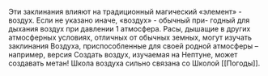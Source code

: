 Эти заклинания влияют на традиционный магический «элемент» - воздух. Если не указано
иначе, «воздух» - обычный при- годный для дыхания воздух при давлении 1 атмосфера. Расы, дышащие в других атмосферных условиях, отличных от обычных земных, могут изучать заклинания Воздуха, приспособленные для своей родной атмосферы – например, версия Создать воздух, изучаемая на Нептуне, может создавать метан! Школа воздуха сильно связана со Школой [[Погоды]].